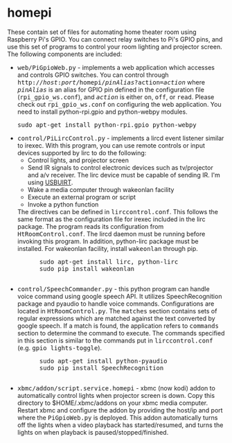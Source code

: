 homepi
======

These contain set of files for automating home theater room using Raspberry Pi's GPIO. 
You can connect relay switches to Pi's GPIO pins, and use this set of programs to 
control your room lighting and projector screen. The following components are included:
<ul>
  <li>
    <samp>web/PiGpioWeb.py</samp> - implements a web application which accesses and controls GPIO switches. 
    You can control through <samp>http://<i>host</i>:<i>port</i>/homepi/<i>pinAlias</i>?action=<i>action</i></samp> 
    where <samp><i>pinAlias</i></samp> is an alias for GPIO pin defined in the configuration file 
    (<samp>rpi_gpio_ws.conf</samp>), and <samp><i>action</i></samp> is either <samp>on</samp>, <samp>off</samp>, 
    or <samp>read</samp>. Please check out <samp>rpi_gpio_ws.conf</samp> on configuring the web application. 
    You need to install python-rpi.gpio and python-webpy modules.
    <pre>sudo apt-get install python-rpi.gpio python-webpy</pre>
  </li>
  <li>
    <samp>control/PiLircControl.py</samp> - implements a lircd event listener similar to irexec. With this program, you
    can use remote controls or input devices supported by lirc to do the following:
    <ul>
      <li>Control lights, and projector screen</li>
      <li>
          Send IR signals to control electronic devices such as tv/projector and a/v receiver.
          The lirc device must be capable of sending IR. I'm using <a href=http://www.usbuirt.com>USBUIRT</a>.
      </li>
      <li>Wake a media computer through wakeonlan facility</li>
      <li>Execute an external program or script</li>
      <li>Invoke a python function</li>
    </ul>
    The directives can be defined in <samp>lirccontrol.conf</samp>. This follows the same format as the
    configuration file for irexec included in the lirc package. The program reads its configuration from 
    <samp>HtRoomControl.conf</samp>. The lircd daemon must be running before invoking this program. In addition, python-lirc
    package must be installed. For wakeonlan facility, install <samp>wakeonlan</samp> through pip.
    <pre>
      sudo apt-get install lirc, python-lirc
      sudo pip install wakeonlan
    </pre>
  </li>
  <li>
    <samp>control/SpeechCommander.py</samp> - this python program can handle voice command using google speech API.
    It utilizes SpeechRecognition package and pyaudio to handle voice commands. Configurations are located in
    <samp>HtRoomControl.py</samp>. The <samp>matches</samp> section contains sets of regular expressions which
    are matched against the text converted by google speech. If a match is found, the application refers to
    <samp>commands</samp> section to determine the command to execute. The commands specified in this section
    is similar to the commands put in <samp>lirccontrol.conf</samp> (e.g. <samp>gpio lights-toggle</samp>).
    <pre>
      sudo apt-get install python-pyaudio
      sudo pip install SpeechRecognition
    </pre>
  </li>
  <li>
    <samp>xbmc/addon/script.service.homepi</samp> - xbmc (now kodi) addon to automatically control lights when projector
    screen is down. Copy this directory to $HOME/.xbmc/addons on your xbmc media computer. Restart xbmc and configure the
    addon by providing the host/ip and port where the <samp>PiGpioWeb.py</samp> is deployed. This addon automatically turns off
    the lights when a video playback has started/resumed, and turns the lights on when playback is paused/stopped/finished.
  </li>
</ul>
